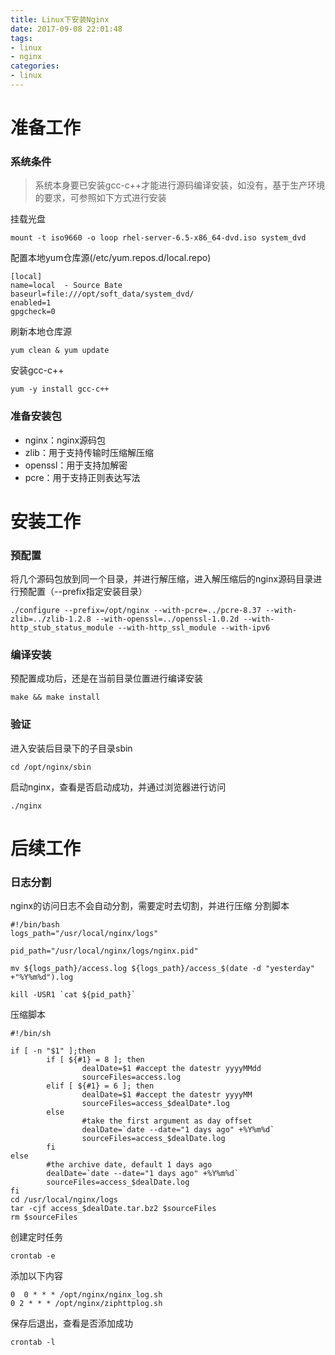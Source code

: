 ```yaml
---
title: Linux下安装Nginx
date: 2017-09-08 22:01:48
tags:
- linux
- nginx
categories:
- linux
---
```

# 准备工作
### 系统条件
>系统本身要已安装gcc-c++才能进行源码编译安装，如没有，基于生产环境的要求，可参照如下方式进行安装

挂载光盘
```
mount -t iso9660 -o loop rhel-server-6.5-x86_64-dvd.iso system_dvd
```
配置本地yum仓库源(/etc/yum.repos.d/local.repo)
```
[local]
name=local  - Source Bate
baseurl=file:///opt/soft_data/system_dvd/
enabled=1
gpgcheck=0
```
刷新本地仓库源
```
yum clean & yum update
```
安装gcc-c++
```
yum -y install gcc-c++
```
### 准备安装包
* nginx：nginx源码包
* zlib：用于支持传输时压缩解压缩
* openssl：用于支持加解密
* pcre：用于支持正则表达写法

# 安装工作
### 预配置
将几个源码包放到同一个目录，并进行解压缩，进入解压缩后的nginx源码目录进行预配置（--prefix指定安装目录）
```
./configure --prefix=/opt/nginx --with-pcre=../pcre-8.37 --with-zlib=../zlib-1.2.8 --with-openssl=../openssl-1.0.2d --with-http_stub_status_module --with-http_ssl_module --with-ipv6
```

### 编译安装
预配置成功后，还是在当前目录位置进行编译安装
```
make && make install
```

### 验证
进入安装后目录下的子目录sbin
```
cd /opt/nginx/sbin
```
启动nginx，查看是否启动成功，并通过浏览器进行访问
```
./nginx
```
# 后续工作
### 日志分割
nginx的访问日志不会自动分割，需要定时去切割，并进行压缩
分割脚本
```
#!/bin/bash
logs_path="/usr/local/nginx/logs"

pid_path="/usr/local/nginx/logs/nginx.pid"

mv ${logs_path}/access.log ${logs_path}/access_$(date -d "yesterday" +"%Y%m%d").log

kill -USR1 `cat ${pid_path}`
```
压缩脚本
```
#!/bin/sh

if [ -n "$1" ];then
        if [ ${#1} = 8 ]; then
                dealDate=$1 #accept the datestr yyyyMMdd
                sourceFiles=access.log
        elif [ ${#1} = 6 ]; then
                dealDate=$1 #accept the datestr yyyyMM
                sourceFiles=access_$dealDate*.log
        else
                #take the first argument as day offset
                dealDate=`date --date="1 days ago" +%Y%m%d`
                sourceFiles=access_$dealDate.log
        fi
else
        #the archive date, default 1 days ago
        dealDate=`date --date="1 days ago" +%Y%m%d`
        sourceFiles=access_$dealDate.log
fi
cd /usr/local/nginx/logs
tar -cjf access_$dealDate.tar.bz2 $sourceFiles
rm $sourceFiles
```
创建定时任务
```
crontab -e
```
添加以下内容
```
0  0 * * * /opt/nginx/nginx_log.sh
0 2 * * * /opt/nginx/ziphttplog.sh
```
保存后退出，查看是否添加成功
```
crontab -l
```
